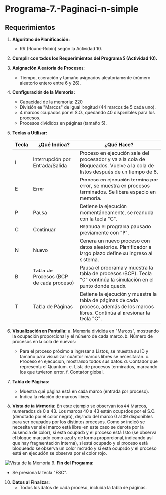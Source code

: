 # Programa-7.-Paginaci-n-simple
## Requerimientos

1. **Algoritmo de Planificación:**
   - RR (Round-Robin) según la Actividad 10.

2. **Cumplir con todos los Requerimientos del Programa 5 (Actividad 10).**

3. **Asignación Aleatoria de Procesos:**
   - Tiempo, operación y tamaño asignados aleatoriamente (número aleatorio entero entre 6 y 26).

4. **Configuración de la Memoria:**
   - Capacidad de la memoria: 220.
   - División en "Marcos" de igual longitud (44 marcos de 5 cada uno).
   - 4 marcos ocupados por el S.O., quedando 40 disponibles para los procesos.
   - Procesos divididos en páginas (tamaño 5).

5. **Teclas a Utilizar:**

   | Tecla | ¿Qué Indica?                             | ¿Qué Hace?                                                  |
   |-------|------------------------------------------|------------------------------------------------------------|
   | I     | Interrupción por Entrada/Salida          | Proceso en ejecución sale del procesador y va a la cola de Bloqueados. Vuelve a la cola de listos después de un tiempo de 8. |
   | E     | Error                                    | Proceso en ejecución termina por error, se muestra en procesos terminados. Se libera espacio en memoria. |
   | P     | Pausa                                    | Detiene la ejecución momentáneamente, se reanuda con la tecla "C". |
   | C     | Continuar                                | Reanuda el programa pausado previamente con "P".            |
   | N     | Nuevo                                    | Genera un nuevo proceso con datos aleatorios. Planificador a largo plazo define su ingreso al sistema. |
   | B     | Tabla de Procesos (BCP de cada proceso) | Pausa el programa y muestra la tabla de procesos (BCP). Tecla "C" continúa la simulación en el punto donde quedó. |
   | T     | Tabla de Páginas                         | Detiene la ejecución y muestra la tabla de páginas de cada proceso, además de los marcos libres. Continúa al presionar la tecla "C". |

6. **Visualización en Pantalla:**
   a. Memoria dividida en "Marcos", mostrando la ocupación proporcional y el número de cada marco.
   b. Número de procesos en la cola de nuevos:
      - Para el proceso próximo a ingresar a Listos, se muestra su ID y tamaño para visualizar cuántos marcos libres se necesitarán.
   c. Proceso en ejecución, mostrando todos sus datos.
   d. Contador que representa el Quantum.
   e. Lista de procesos terminados, marcando los que tuvieron error.
   f. Contador global.

7. **Tabla de Páginas:**
   - Muestra qué página está en cada marco (entrada por proceso).
   - Indica la relación de marcos libres.

8. **Vista de la Memoria:**
En este ejemplo se observan los 44 Marcos, numerados de 0 a 43. Los marcos 40 a 43 están ocupados por el S.O. (denotado por el color negro), dejando del marco 0 al 39 disponibles para ser ocupados por los distintos procesos. Como se indicó se necesita ver si el marco está libre (en este caso se denota por la ausencia de color), si está ocupado y el proceso está listo (se observa el bloque marcado como azul y de forma proporcional, indicando así que hay fragmentación interna), si está ocupado y el proceso está bloqueado se observa un color morado y si está ocupado y el proceso está en ejecución se observa por el color rojo.

![Vista de la Memoria](https://github.com/KleoMaple/Programa-7.-Paginaci-n-simple/assets/88137469/4003da65-3f94-4dd0-88c3-f8ac80217e21)
9. **Fin del Programa:**
   - Se presiona la tecla "ESC".

10. **Datos al Finalizar:**
    - Todos los datos de cada proceso, incluida la tabla de páginas.
